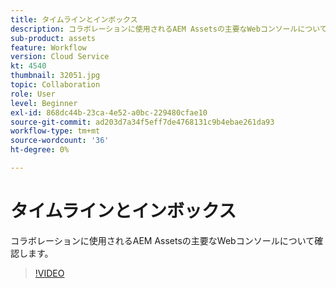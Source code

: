 ```yaml
---
title: タイムラインとインボックス
description: コラボレーションに使用されるAEM Assetsの主要なWebコンソールについて確認します。
sub-product: assets
feature: Workflow
version: Cloud Service
kt: 4540
thumbnail: 32051.jpg
topic: Collaboration
role: User
level: Beginner
exl-id: 868dc44b-23ca-4e52-a0bc-229480cfae10
source-git-commit: ad203d7a34f5eff7de4768131c9b4ebae261da93
workflow-type: tm+mt
source-wordcount: '36'
ht-degree: 0%

---
```


# タイムラインとインボックス

コラボレーションに使用されるAEM Assetsの主要なWebコンソールについて確認します。

>[!VIDEO](https://video.tv.adobe.com/v/32051/?quality=12&learn=on&hidetitle=true)
